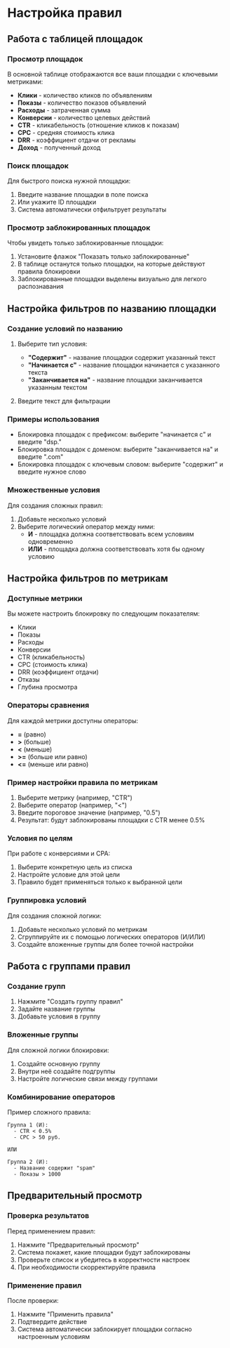 # Настройка правил
## Работа с таблицей площадок

### Просмотр площадок
В основной таблице отображаются все ваши площадки с ключевыми метриками:
- **Клики** - количество кликов по объявлениям
- **Показы** - количество показов объявлений
- **Расходы** - затраченная сумма
- **Конверсии** - количество целевых действий
- **CTR** - кликабельность (отношение кликов к показам)
- **CPC** - средняя стоимость клика
- **DRR** - коэффициент отдачи от рекламы
- **Доход** - полученный доход

### Поиск площадок
Для быстрого поиска нужной площадки:
1. Введите название площадки в поле поиска
2. Или укажите ID площадки
3. Система автоматически отфильтрует результаты

### Просмотр заблокированных площадок
Чтобы увидеть только заблокированные площадки:
1. Установите флажок "Показать только заблокированные"
2. В таблице останутся только площадки, на которые действуют правила блокировки
3. Заблокированные площадки выделены визуально для легкого распознавания

## Настройка фильтров по названию площадки

### Создание условий по названию
1. Выберите тип условия:
   - **"Содержит"** - название площадки содержит указанный текст
   - **"Начинается с"** - название площадки начинается с указанного текста
   - **"Заканчивается на"** - название площадки заканчивается указанным текстом

2. Введите текст для фильтрации

### Примеры использования
- Блокировка площадок с префиксом: выберите "начинается с" и введите "dsp."
- Блокировка площадок с доменом: выберите "заканчивается на" и введите ".com"
- Блокировка площадок с ключевым словом: выберите "содержит" и введите нужное слово

### Множественные условия
Для создания сложных правил:
1. Добавьте несколько условий
2. Выберите логический оператор между ними:
   - **И** - площадка должна соответствовать всем условиям одновременно
   - **ИЛИ** - площадка должна соответствовать хотя бы одному условию

## Настройка фильтров по метрикам

### Доступные метрики
Вы можете настроить блокировку по следующим показателям:
- Клики
- Показы
- Расходы
- Конверсии
- CTR (кликабельность)
- CPC (стоимость клика)
- DRR (коэффициент отдачи)
- Отказы
- Глубина просмотра

### Операторы сравнения
Для каждой метрики доступны операторы:
- **=** (равно)
- **>** (больше)
- **<** (меньше)
- **>=** (больше или равно)
- **<=** (меньше или равно)

### Пример настройки правила по метрикам
1. Выберите метрику (например, "CTR")
2. Выберите оператор (например, "<")
3. Введите пороговое значение (например, "0.5")
4. Результат: будут заблокированы площадки с CTR менее 0.5%

### Условия по целям
При работе с конверсиями и CPA:
1. Выберите конкретную цель из списка
2. Настройте условие для этой цели
3. Правило будет применяться только к выбранной цели

### Группировка условий
Для создания сложной логики:
1. Добавьте несколько условий по метрикам
2. Сгруппируйте их с помощью логических операторов (И/ИЛИ)
3. Создайте вложенные группы для более точной настройки

## Работа с группами правил

### Создание групп
1. Нажмите "Создать группу правил"
2. Задайте название группы
3. Добавьте условия в группу

### Вложенные группы
Для сложной логики блокировки:
1. Создайте основную группу
2. Внутри неё создайте подгруппы
3. Настройте логические связи между группами

### Комбинирование операторов
Пример сложного правила:
```
Группа 1 (И):
  - CTR < 0.5%
  - CPC > 50 руб.

ИЛИ

Группа 2 (И):
  - Название содержит "spam"
  - Показы > 1000
```

## Предварительный просмотр

### Проверка результатов
Перед применением правил:
1. Нажмите "Предварительный просмотр"
2. Система покажет, какие площадки будут заблокированы
3. Проверьте список и убедитесь в корректности настроек
4. При необходимости скорректируйте правила

### Применение правил
После проверки:
1. Нажмите "Применить правила"
2. Подтвердите действие
3. Система автоматически заблокирует площадки согласно настроенным условиям
